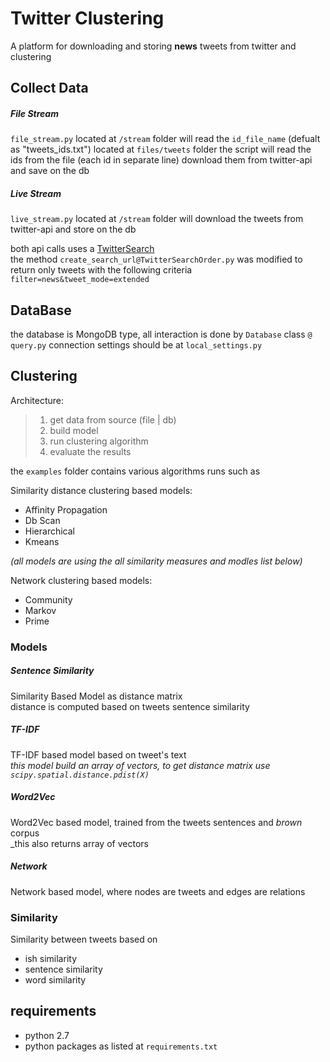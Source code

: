 # Twitter Clustering
A platform for downloading and storing **news** tweets from twitter and clustering

## Collect Data
##### File Stream
`file_stream.py` located at `/stream` folder will read the `id_file_name` (defualt as "tweets_ids.txt") located at `files/tweets` folder
the script will read the ids from the file (each id in separate line) download them from twitter-api and save on the db

##### Live Stream
`live_stream.py` located at `/stream` folder will download the tweets from twitter-api and store on the db


both api calls uses a [TwitterSearch](https://github.com/ckoepp/TwitterSearch) <br>
the method `create_search_url@TwitterSearchOrder.py` was modified to return only tweets with the following criteria `filter=news&tweet_mode=extended`

## DataBase ###
the database is MongoDB type, all interaction is done by `Database` class `@ query.py`
connection settings should be at `local_settings.py`

## Clustering ###
Architecture: 
> 1. get data from source (file | db) 
> 2. build model 
> 3. run clustering algorithm
> 4. evaluate the results

the `examples` folder contains various algorithms runs such as


Similarity distance clustering based models:
- Affinity Propagation 
- Db Scan
- Hierarchical 
- Kmeans

_(all models are using the all similarity measures and modles list below)_

Network clustering based models:
- Community
- Markov
- Prime


### Models 
##### Sentence Similarity
Similarity Based Model as distance matrix<br> 
distance is computed based on tweets sentence similarity

##### TF-IDF
TF-IDF based model based on tweet's text<br>
_this model build an array of vectors, to get distance matrix use `scipy.spatial.distance.pdist(X)`_

##### Word2Vec
Word2Vec based model, trained from the tweets sentences and _brown_ corpus<br>
_this also returns array of vectors

##### Network
Network based model, where nodes are tweets and edges are relations


### Similarity 
Similarity between tweets based on
- ish similarity
- sentence similarity
- word similarity

## requirements
- python 2.7
- python packages as listed at `requirements.txt`

